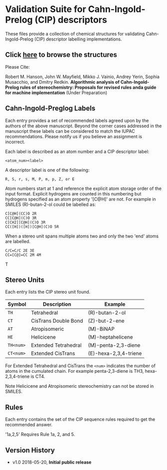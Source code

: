# Validation Suite for Cahn-Ingold-Prelog (CIP) descriptors

These files provide a collection of chemical structures for validating 
Cahn-Ingold-Prelog (CIP) descriptor labelling implementations.

## Click [here](https://cipvalidationsuite.github.io/ValidationSuite/) to browse the structures

Please Cite:

Robert M. Hanson, John W. Mayfield, Mikko J. Vainio, Andrey Yerin, 
Sophia Musacchio, and Dmitry Redkin. **Algorithmic analysis of 
Cahn-Ingold-Prelog rules of stereochemistry: Proposals for revised
rules anda guide for machine implementation** (Under Preparation)

## Cahn-Ingold-Preglog Labels

Each entry provides a set of recommended labels agreed upon by the authors of 
the above manuscript. Beyond the corner cases addressed in the manuscript these
labels can be considered to match the IUPAC recommendations. Please notify us
if you believe an assignment is incorrect.

Each label is described as an atom number and a CIP descriptor label:

	<atom_num><label>

A descriptor label is one of the following:
	
	R, S, r, s, M, P, m, p, Z, or E	

Atom numbers start at 1 and reference the explicit atom storage order of the
input format. Explicit hydrogens are counted in this numbering but hydrogens 
specified as an atom property '[C@H]' are not. For example in SMILES 
(R)-butan-2-ol could be labelled as:

	C[C@H](CC)O 2R
	CC[C@H](C)O 3R
	C[CH2][C@H](C)O 3R
	CC([H])([H])[C@H](C)O 5R

When a stereo unit spans multiple atoms two and only the two 'end' atoms are
labelled.

	C/C=C/C 2E 3E
	CC=[C@]=CC 2M 4M

T
## Stereo Units

Each entry lists the CIP stereo unit found.

|Symbol   | Description           | Example                  |
|---------|-----------------------|--------------------------|
|`TH`     | Tetrahedral           | (R)-butan-2-ol           |
|`CT`     | CisTrans Double Bond  | (Z)-but-2-ene            |
|`AT`     | Atropisomeric         | (M)-BiNAP                |
|`HE`     | Helicicene            | (M)-heptahelicene        |
|`TH<num>`| Extended Tetrahedral  | (M)-penta-2,3-diene      |
|`CT<num>`| Extended CisTrans     | (E)-hexa-2,3,4-triene    |

For Extended Tetrahedral and CisTrans the `<num>`
indicates the number of atoms in the cumulated chain.
For example penta-2,3-diene is TH3, hexa-2,3,4-triene
is CT4.

Note Helicicene and Atropisomeric stereochemistry can not be stored
in SMILES.

## Rules

Each entry contains the set of the CIP sequence rules
required to get the recommended answer.
  
  '1a,2,5'  Requires Rule 1a, 2, and 5.

## Version History

 * v1.0 2018-05-20, **Initial public release**
